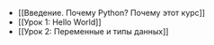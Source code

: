 - [[Введение. Почему Python? Почему этот курс]]
- [[Урок 1: Hello World]]
- [[Урок 2: Переменные и типы данных]]